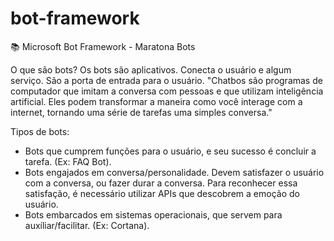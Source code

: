# bot-framework
:books: Microsoft Bot Framework - Maratona Bots

O que são bots?
Os bots são aplicativos. Conecta o usuário e algum serviço. São a porta de entrada para o usuário. 
"Chatbos são programas de computador que imitam a conversa com pessoas e que utilizam inteligência artificial. Eles podem transformar a maneira como você interage com a internet, tornando uma série de tarefas uma simples conversa."

Tipos de bots:
- Bots que cumprem funções para o usuário, e seu sucesso é concluir a tarefa. (Ex: FAQ Bot).
- Bots engajados em conversa/personalidade. Devem satisfazer o usuário com a conversa, ou fazer durar a conversa. Para reconhecer essa satisfação, é necessário utilizar APIs que descobrem a emoção do usuário. 
- Bots embarcados em sistemas operacionais, que servem para auxíliar/facilitar.  (Ex: Cortana).

